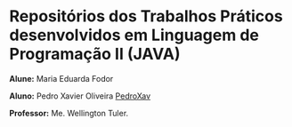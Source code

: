 # Repositórios dos Trabalhos Práticos desenvolvidos em Linguagem de Programação II (JAVA)

**Alune:** Maria Eduarda Fodor

**Aluno:** Pedro Xavier Oliveira [PedroXav](https://github.com/PedroXav)

**Professor:** Me. Wellington Tuler.

